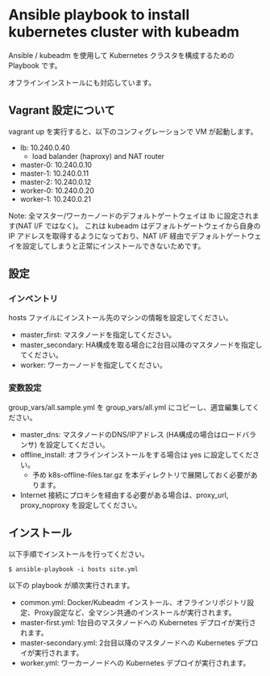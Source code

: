 # Ansible playbook to install kubernetes cluster with kubeadm

Ansible / kubeadm を使用して Kubernetes クラスタを構成するための Playbook です。

オフラインインストールにも対応しています。 

## Vagrant 設定について

vagrant up を実行すると、以下のコンフィグレーションで VM が起動します。

* lb: 10.240.0.40
    * load balander (haproxy) and NAT router
* master-0: 10.240.0.10
* master-1: 10.240.0.11
* master-2: 10.240.0.12
* worker-0: 10.240.0.20
* worker-1: 10.240.0.21

Note: 全マスター/ワーカーノードのデフォルトゲートウェイは lb に設定されます(NAT I/F ではなく)。
これは kubeadm はデフォルトゲートウェイから自身の IP アドレスを取得するようになっており、NAT I/F
経由でデフォルトゲートウェイを設定してしまうと正常にインストールできないためです。

## 設定

### インベントリ

hosts ファイルにインストール先のマシンの情報を設定してください。

* master_first: マスタノードを指定してください。
* master_secondary: HA構成を取る場合に2台目以降のマスタノードを指定してください。
* worker: ワーカーノードを指定してください。

### 変数設定

group_vars/all.sample.yml を group_vars/all.yml にコピーし、適宜編集してください。

* master_dns: マスタノードのDNS/IPアドレス (HA構成の場合はロードバランサ) を設定してください。
* offline_install: オフラインインストールをする場合は yes に設定してください。
    * 予め k8s-offline-files.tar.gz を本ディレクトリで展開しておく必要があります。
* Internet 接続にプロキシを経由する必要がある場合は、proxy_url, proxy_noproxy を設定してください。    

## インストール

以下手順でインストールを行ってください。

    $ ansible-playbook -i hosts site.yml

以下の playbook が順次実行されます。

* common.yml: Docker/Kubeadm インストール、オフラインリポジトリ設定、Proxy設定など、全マシン共通のインストールが実行されます。
* master-first.yml: 1台目のマスタノードへの Kubernetes デプロイが実行されます。
* master-secondary.yml: 2台目以降のマスタノードへの Kubernetes デプロイが実行されます。
* worker.yml: ワーカーノードへの Kubernetes デプロイが実行されます。
